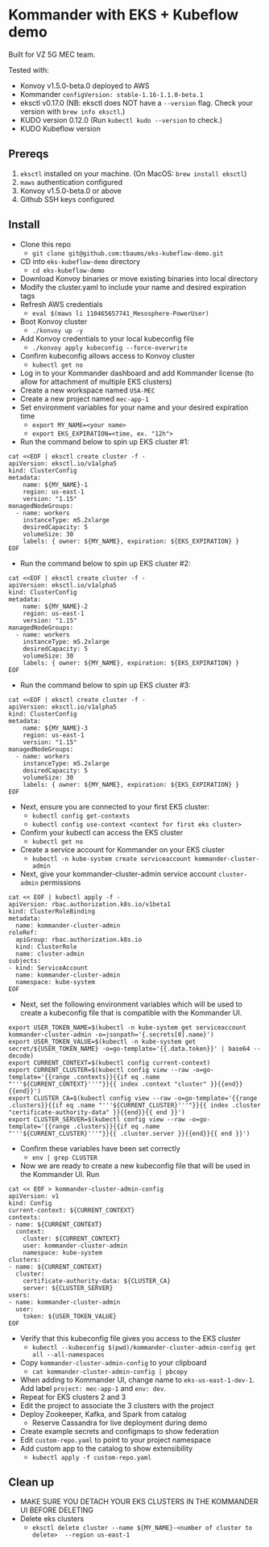 # Kommander with EKS + Kubeflow demo

Built for VZ 5G MEC team.

Tested with:
- Konvoy v1.5.0-beta.0 deployed to AWS
- Kommander `configVersion: stable-1.16-1.1.0-beta.1`
- eksctl v0.17.0 (NB: eksctl does NOT have a `--version` flag. Check your version with `brew info eksctl`.)
- KUDO version 0.12.0 (Run `kubectl kudo --version` to check.)
- KUDO Kubeflow version 

## Prereqs

1. `eksctl` installed on your machine. (On MacOS: `brew install eksctl`)
1. `maws` authentication configured
1. Konvoy v1.5.0-beta.0 or above
1. Github SSH keys configured

## Install

- Clone this repo 
    - `git clone git@github.com:tbaums/eks-kubeflow-demo.git`
- CD into `eks-kubeflow-demo` directory
    - `cd eks-kubeflow-demo`
- Download Konvoy binaries or move existing binaries into local directory
- Modify the cluster.yaml to include your name and desired expiration tags
- Refresh AWS credentials 
    - `eval $(maws li 110465657741_Mesosphere-PowerUser)`
- Boot Konvoy cluster
    - `./konvoy up -y`
- Add Konvoy credentials to your local kubeconfig file
    - `./konvoy apply kubeconfig --force-overwrite`
- Confirm kubeconfig allows access to Konvoy cluster
    - `kubectl get no`
- Log in to your Kommander dashboard and add Kommander license (to allow for attachment of multiple EKS clusters)
- Create a new workspace named `USA-MEC`
- Create a new project named `mec-app-1`
- Set environment variables for your name and your desired expiration time
    - `export MY_NAME=<your name>`
    - `export EKS_EXPIRATION=<time, ex. "12h">`
- Run the command below to spin up EKS cluster #1: 
```
cat <<EOF | eksctl create cluster -f -
apiVersion: eksctl.io/v1alpha5
kind: ClusterConfig 
metadata:
    name: ${MY_NAME}-1
    region: us-east-1
    version: "1.15"
managedNodeGroups:
  - name: workers
    instanceType: m5.2xlarge
    desiredCapacity: 5
    volumeSize: 30
    labels: { owner: ${MY_NAME}, expiration: ${EKS_EXPIRATION} }
EOF
```
- Run the command below to spin up EKS cluster #2: 
```
cat <<EOF | eksctl create cluster -f -
apiVersion: eksctl.io/v1alpha5
kind: ClusterConfig 
metadata:
    name: ${MY_NAME}-2
    region: us-east-1
    version: "1.15"
managedNodeGroups:
  - name: workers
    instanceType: m5.2xlarge
    desiredCapacity: 5
    volumeSize: 30
    labels: { owner: ${MY_NAME}, expiration: ${EKS_EXPIRATION} }
EOF
```
- Run the command below to spin up EKS cluster #3: 
```
cat <<EOF | eksctl create cluster -f -
apiVersion: eksctl.io/v1alpha5
kind: ClusterConfig 
metadata:
    name: ${MY_NAME}-3
    region: us-east-1
    version: "1.15"
managedNodeGroups:
  - name: workers
    instanceType: m5.2xlarge
    desiredCapacity: 5
    volumeSize: 30
    labels: { owner: ${MY_NAME}, expiration: ${EKS_EXPIRATION} }
EOF
```
- Next, ensure you are connected to your first EKS cluster:
    - `kubectl config get-contexts`
    - `kubectl config use-context <context for first eks cluster>`
- Confirm your kubectl can access the EKS cluster  
    - `kubectl get no`
- Create a service account for Kommander on your EKS cluster
    - `kubectl -n kube-system create serviceaccount kommander-cluster-admin`
- Next, give your kommander-cluster-admin service account `cluster-admin` permissions
```
cat << EOF | kubectl apply -f -
apiVersion: rbac.authorization.k8s.io/v1beta1
kind: ClusterRoleBinding
metadata:
  name: kommander-cluster-admin
roleRef:
  apiGroup: rbac.authorization.k8s.io
  kind: ClusterRole
  name: cluster-admin
subjects:
- kind: ServiceAccount
  name: kommander-cluster-admin
  namespace: kube-system
EOF
```
- Next, set the following environment variables which will be used to create a kubeconfig file that is compatible with the Kommander UI.
```
export USER_TOKEN_NAME=$(kubectl -n kube-system get serviceaccount kommander-cluster-admin -o=jsonpath='{.secrets[0].name}')
export USER_TOKEN_VALUE=$(kubectl -n kube-system get secret/${USER_TOKEN_NAME} -o=go-template='{{.data.token}}' | base64 --decode)
export CURRENT_CONTEXT=$(kubectl config current-context)
export CURRENT_CLUSTER=$(kubectl config view --raw -o=go-template='{{range .contexts}}{{if eq .name "'''${CURRENT_CONTEXT}'''"}}{{ index .context "cluster" }}{{end}}{{end}}')
export CLUSTER_CA=$(kubectl config view --raw -o=go-template='{{range .clusters}}{{if eq .name "'''${CURRENT_CLUSTER}'''"}}{{ index .cluster "certificate-authority-data" }}{{end}}{{ end }}')
export CLUSTER_SERVER=$(kubectl config view --raw -o=go-template='{{range .clusters}}{{if eq .name "'''${CURRENT_CLUSTER}'''"}}{{ .cluster.server }}{{end}}{{ end }}')
```
- Confirm these variables have been set correctly
    - `env | grep CLUSTER`
- Now we are ready to create a new kubeconfig file that will be used in the Kommander UI. Run
```
cat << EOF > kommander-cluster-admin-config
apiVersion: v1
kind: Config
current-context: ${CURRENT_CONTEXT}
contexts:
- name: ${CURRENT_CONTEXT}
  context:
    cluster: ${CURRENT_CONTEXT}
    user: kommander-cluster-admin
    namespace: kube-system
clusters:
- name: ${CURRENT_CONTEXT}
  cluster:
    certificate-authority-data: ${CLUSTER_CA}
    server: ${CLUSTER_SERVER}
users:
- name: kommander-cluster-admin
  user:
    token: ${USER_TOKEN_VALUE}
EOF
```
- Verify that this kubeconfig file gives you access to the EKS cluster
    - `kubectl --kubeconfig $(pwd)/kommander-cluster-admin-config get all --all-namespaces`
- Copy `kommander-cluster-admin-config` to your clipboard
    - `cat kommander-cluster-admin-config | pbcopy`
- When adding to Kommander UI, change name to `eks-us-east-1-dev-1`. Add label `project: mec-app-1` and `env: dev`.
- Repeat for EKS clusters 2 and 3
- Edit the project to associate the 3 clusters with the project
- Deploy Zookeeper, Kafka, and Spark from catalog
    - Reserve Cassandra for live deployment during demo
- Create example secrets and configmaps to show federation
- Edit `custom-repo.yaml` to point to your project namespace
- Add custom app to the catalog to show extensibility
    - `kubectl apply -f custom-repo.yaml`


## Clean up
- MAKE SURE YOU DETACH YOUR EKS CLUSTERS IN THE KOMMANDER UI BEFORE DELETING
- Delete eks clusters
    - `eksctl delete cluster --name ${MY_NAME}-<number of cluster to delete>  --region us-east-1`


